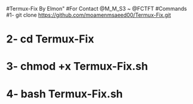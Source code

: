 #Termux-Fix By Elmon"
#For Contact @M_M_S3 ~ @FCTFT
#Commands
#1- git clone https://github.com/moamenmsaeed00/Termux-Fix.git
# 2- cd Termux-Fix
# 3- chmod +x Termux-Fix.sh
# 4- bash Termux-Fix.sh
